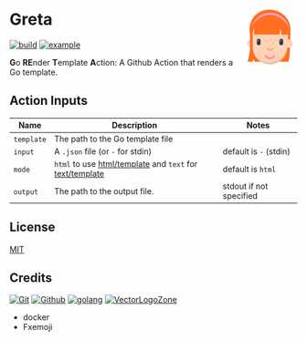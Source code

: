 # Greta [<img alt="Greta Logo" src="docs/favicon.svg" height="96" align="right"/>](https://greta.marcuse.info/)

[![build](https://github.com/fileformat/greta/actions/workflows/build.yaml/badge.svg)](https://github.com/fileformat/greta/actions/workflows/build.yaml)
[![example](https://github.com/fileformat/greta/actions/workflows/example.yaml/badge.svg)](https://github.com/fileformat/greta/actions/workflows/example.yaml)

**G**o **RE**nder **T**emplate **A**ction: A Github Action that renders a Go template.

## Action Inputs

| Name       | Description          | Notes                             |
| ---------- | -------------------- | --------------------------------- |
| `template` | The path to the Go template file |  |
| `input`     | A `.json` file (or `-` for stdin) | default is `-` (stdin) |
| `mode`     | `html` to use [html/template](https://pkg.go.dev/html/template) and `text` for [text/template](https://pkg.go.dev/text/template) | default is `html` |
| `output`   | The path to the output file.  | stdout if not specified |

## License

[MIT](LICENSE.txt)

## Credits

[![Git](https://www.vectorlogo.zone/logos/git-scm/git-scm-ar21.svg)](https://git-scm.com/ "Version control")
[![Github](https://www.vectorlogo.zone/logos/github/github-ar21.svg)](https://github.com/ "Code hosting")
[![golang](https://www.vectorlogo.zone/logos/golang/golang-ar21.svg)](https://golang.org/ "Programming language")
[![VectorLogoZone](https://www.vectorlogo.zone/logos/vectorlogozone/vectorlogozone-ar21.svg)](https://www.vectorlogo.zone/ "Logos in credits")

* docker
* Fxemoji
